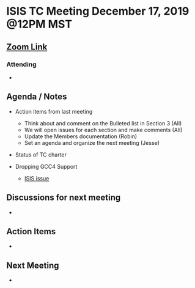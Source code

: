 # ISIS TC Meeting December 17, 2019 @12PM MST

## [Zoom Link](https://zoom.us/j/655749457)

### Attending
 -

## Agenda / Notes
  - Action items from last meeting
    - Think about and comment on the Bulleted list in Section 3 (All)
    - We will open issues for each section and make comments (All)
    - Update the Members documentation (Robin)
    - Set an agenda and organize the next meeting (Jesse)

  - Status of TC charter

  - Dropping GCC4 Support
    - [ISIS issue](https://github.com/USGS-Astrogeology/ISIS3/issues/3566)

## Discussions for next meeting
  -

## Action Items
  -

## Next Meeting
  -
